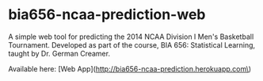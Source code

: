 # bia656-ncaa-prediction-web

A simple web tool for predicting the 2014 NCAA Division I Men's Basketball Tournament. Developed as part of the course, BIA 656: Statistical Learning, taught by Dr. German Creamer.

Available here: [Web App](http://bia656-ncaa-prediction.herokuapp.com\)
